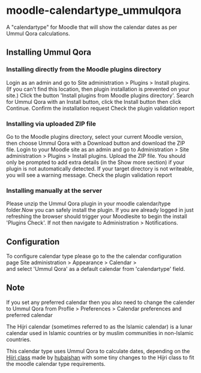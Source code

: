 # moodle-calendartype_ummulqora

A "calendartype" for Moodle that will show the calendar dates as per Ummul Qora calculations.

## Installing Ummul Qora

### Installing directly from the Moodle plugins directory
Login as an admin and go to Site administration > Plugins > Install plugins. (If you can't find this location, then plugin installation is prevented on your site.)
Click the button 'Install plugins from Moodle plugins directory'.
Search for Ummul Qora with an Install button, click the Install button then click Continue.
Confirm the installation request
Check the plugin validation report

### Installing via uploaded ZIP file
Go to the Moodle plugins directory, select your current Moodle version, then choose Ummul Qora with a Download button and download the ZIP file.
Login to your Moodle site as an admin and go to Administration > Site administration > Plugins > Install plugins.
Upload the ZIP file. You should only be prompted to add extra details (in the Show more section) if your plugin is not automatically detected.
If your target directory is not writeable, you will see a warning message.
Check the plugin validation report

### Installing manually at the server
Please unzip the Ummul Qora plugin in your moodle calendar/type folder.Now you can safely install the plugin.
If you are already logged in just refreshing the browser should trigger your Moodlesite to begin the install 'Plugins Check'.
If not then navigate to Administration > Notifications.

## Configuration
To configure calendar type please go to the the calendar configuration page Site administration > Appearance > Calendar >  
and select 'Ummul Qora' as a default calendar from 'calendartype' field.

## Note

If you set any preferred calendar then you also need to change the calender to Ummul Qora from Proflie > Preferences > Calendar preferences 
and preferred calendar
 




The Hijri calendar (sometimes referred to as the Islamic calendar) is a lunar calendar used 
in Islamic countries or by muslim communities in non-Islamic countries.

This calendar type uses Ummul Qora to calculate dates, depending on the 
[Hijri class](https://github.com/hubaishan/HijriDateLib/blob/master/hijri.class.php) 
made by [hubaishan](https://github.com/hubaishan) with some tiny changes to the Hijri class
 to fit the moodle calendar type requirements.




